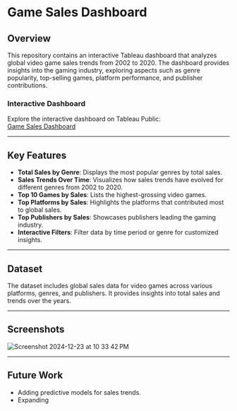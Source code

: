 # Game Sales Dashboard

## Overview
This repository contains an interactive Tableau dashboard that analyzes global video game sales trends from 2002 to 2020. The dashboard provides insights into the gaming industry, exploring aspects such as genre popularity, top-selling games, platform performance, and publisher contributions.

### Interactive Dashboard
Explore the interactive dashboard on Tableau Public:  
[Game Sales Dashboard](https://public.tableau.com/views/GameSalesDashboard_17350109476080/Dashboard1?:language=en-US&publish=yes&:sid=&:redirect=auth&:display_count=n&:origin=viz_share_link)

---

## Key Features
- **Total Sales by Genre**: Displays the most popular genres by total sales.
- **Sales Trends Over Time**: Visualizes how sales trends have evolved for different genres from 2002 to 2020.
- **Top 10 Games by Sales**: Lists the highest-grossing video games.
- **Top Platforms by Sales**: Highlights the platforms that contributed most to global sales.
- **Top Publishers by Sales**: Showcases publishers leading the gaming industry.
- **Interactive Filters**: Filter data by time period or genre for customized insights.

---

## Dataset
The dataset includes global sales data for video games across various platforms, genres, and publishers. It provides insights into total sales and trends over the years.

---

## Screenshots
![Screenshot 2024-12-23 at 10 33 42 PM](https://github.com/user-attachments/assets/3bd9fd84-ae0b-4bc5-9ebe-602bb30c22b4)


---

## Future Work
- Adding predictive models for sales trends.
- Expanding
